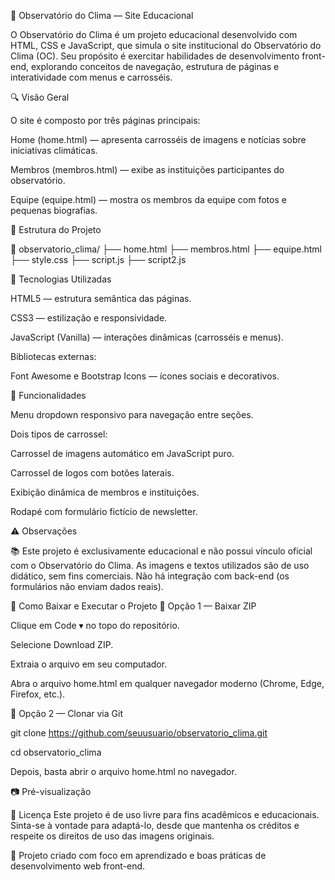 🌱 Observatório do Clima — Site Educacional

O Observatório do Clima é um projeto educacional desenvolvido com HTML, CSS e JavaScript, que simula o site institucional do Observatório do Clima (OC).
Seu propósito é exercitar habilidades de desenvolvimento front-end, explorando conceitos de navegação, estrutura de páginas e interatividade com menus e carrosséis.

🔍 Visão Geral

O site é composto por três páginas principais:

Home (home.html) — apresenta carrosséis de imagens e notícias sobre iniciativas climáticas.

Membros (membros.html) — exibe as instituições participantes do observatório.

Equipe (equipe.html) — mostra os membros da equipe com fotos e pequenas biografias.

🧱 Estrutura do Projeto

📁 observatorio_clima/
├── home.html
├── membros.html
├── equipe.html
├── style.css
├── script.js
├── script2.js

🎨 Tecnologias Utilizadas

HTML5 — estrutura semântica das páginas.

CSS3 — estilização e responsividade.

JavaScript (Vanilla) — interações dinâmicas (carrosséis e menus).

Bibliotecas externas:

Font Awesome e Bootstrap Icons — ícones sociais e decorativos.

🚀 Funcionalidades

Menu dropdown responsivo para navegação entre seções.

Dois tipos de carrossel:

Carrossel de imagens automático em JavaScript puro.

Carrossel de logos com botões laterais.

Exibição dinâmica de membros e instituições.

Rodapé com formulário fictício de newsletter.

⚠️ Observações

📚 Este projeto é exclusivamente educacional e não possui vínculo oficial com o Observatório do Clima.
As imagens e textos utilizados são de uso didático, sem fins comerciais.
Não há integração com back-end (os formulários não enviam dados reais).

💾 Como Baixar e Executar o Projeto
🔸 Opção 1 — Baixar ZIP

Clique em Code ▾ no topo do repositório.

Selecione Download ZIP.

Extraia o arquivo em seu computador.

Abra o arquivo home.html em qualquer navegador moderno (Chrome, Edge, Firefox, etc.).

🔸 Opção 2 — Clonar via Git

git clone https://github.com/seuusuario/observatorio_clima.git

cd observatorio_clima

Depois, basta abrir o arquivo home.html no navegador.

📷 Pré-visualização

📄 Licença
Este projeto é de uso livre para fins acadêmicos e educacionais.
Sinta-se à vontade para adaptá-lo, desde que mantenha os créditos e respeite os direitos de uso das imagens originais.


💚 Projeto criado com foco em aprendizado e boas práticas de desenvolvimento web front-end.


